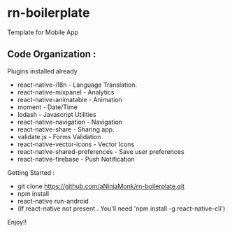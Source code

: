 # rn-boilerplate
Template for Mobile App

Code Organization :
-

Plugins installed already
- react-native-i18n - Language Translation.
- react-native-mixpanel - Analytics
- react-native-animatable - Animation
- moment - Date/Time
- lodash - Javascript Utilities
- react-native-navigation - Navigation
- react-native-share - Sharing app.
- validate.js - Forms Validation
- react-native-vector-icons - Vector Icons
- react-native-shared-preferences - Save user preferences
- react-native-firebase - Push Notification

Getting Started :
- git clone https://github.com/aNinjaMonk/rn-boilerplate.git
- npm install
- react-native run-android
- (If react-native not present.. You'll need 'npm install -g react-native-cli')

Enjoy!!
